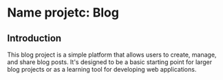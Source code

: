 # Name projetc: Blog

## Introduction
This blog project is a simple platform that allows users to create, manage, and share blog posts. It's designed to be a basic starting point for larger blog projects or as a learning tool for developing web applications.
